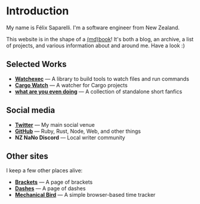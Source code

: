# Introduction

My name is Félix Saparelli. I'm a software engineer from New Zealand.

This website is in the shape of a [(md)book](https://rust-lang.github.io/mdBook/)! It's both a blog,
an archive, a list of projects, and various information about and around me. Have a look :)

## Selected Works

- **[Watchexec](https://watchexec.github.io)** — A library to build tools to watch files and run commands
- **[Cargo Watch](https://watchexec.github.io)** — A watcher for Cargo projects
- **[what are you even doing](https://archiveofourown.org/series/2041813)** — A collection of standalone short fanfics

## Social media

- **[Twitter](https://twitter.com/passcod)** — My main social venue
- **[GitHub](https://github.com/passcod)** — Ruby, Rust, Node, Web, and other things
- **NZ NaNo Discord** — Local writer community

## Other sites

I keep a few other places alive:

- **[Brackets](https://brackets.passcod.name)** — A page of brackets
- **[Dashes](https://dashes.passcod.name)** — A page of dashes
- **[Mechanical Bird](https://mechanicalbird.surge.sh)** — A simple browser-based time tracker
